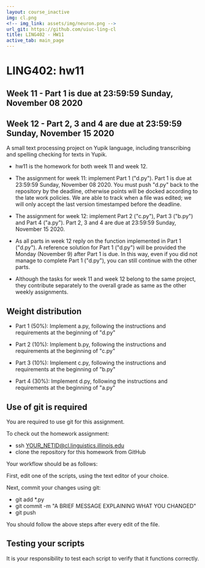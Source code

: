```yaml
---
layout: course_inactive
img: cl.png
<!-- img_link: assets/img/neuron.png -->
url_git: https://github.com/uiuc-ling-cl
title: LING402 - HW11
active_tab: main_page 
---
```


# LING402: hw11
## Week 11 - Part 1 is due at 23:59:59 Sunday, November 08 2020
## Week 12 - Part 2, 3 and 4 are due at 23:59:59 Sunday, November 15 2020

A small text processing project on Yupik language, including transcribing and spelling checking for texts in Yupik.

* hw11 is the homework for both week 11 and week 12.

* The assignment for week 11: implement Part 1 ("d.py"). Part 1 is due at 23:59:59 Sunday, November 08 2020. You must push "d.py" back to the repository by the deadline, otherwise points will be docked according to the late work policies. We are able to track when a file was edited; we will only accept the last version timestamped before the deadline. 

* The assignment for week 12: implement Part 2 ("c.py"), Part 3 ("b.py") and Part 4 ("a.py"). Part 2, 3 and 4 are due at 23:59:59 Sunday, November 15 2020. 

* As all parts in week 12 reply on the function implemented in Part 1 ("d.py"). A reference solution for Part 1 ("d.py") will be provided the Monday (November 9) after Part 1 is due. In this way, even if you did not manage to complete Part 1 ("d.py"), you can still continue with the other parts. 

* Although the tasks for week 11 and week 12 belong to the same project, they contribute separately to the overall grade as same as the other weekly assignments.


Weight distribution
-------------------

* Part 1 (50%): Implement a.py, following the instructions and requirements at the beginning of "d.py"


* Part 2 (10%): Implement b.py, following the instructions and requirements at the beginning of "c.py"


* Part 3 (10%): Implement c.py, following the instructions and requirements at the beginning of "b.py"


* Part 4 (30%): Implement d.py, following the instructions and requirements at the beginning of "a.py"


Use of git is required
----------------------

You are required to use git for this assignment.

To check out the homework assignment:

* ssh YOUR_NETID@cl.linguistics.illinois.edu
* clone the repository for this homework from GitHub

Your workflow should be as follows:

First, edit one of the scripts, using the text editor of your choice.

Next, commit your changes using git:

* git add *.py
* git commit -m "A BRIEF MESSAGE EXPLAINING WHAT YOU CHANGED"
* git push

You should follow the above steps after every edit of the file. 


Testing your scripts
--------------------

It is your responsibility to test each script to verify that it functions correctly.


